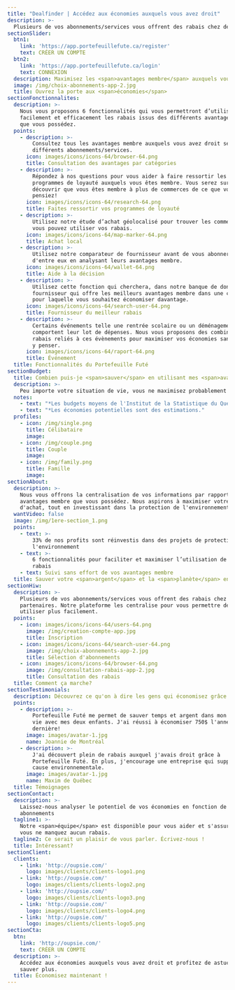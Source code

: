 ```yaml
---
title: "Dealfinder | Accédez aux économies auxquels vous avez droit"
description: >-
  Plusieurs de vos abonnements/services vous offrent des rabais chez des partenaires. Notre plateforme les centralise pour vous permettre de les utiliser plus facilement.
sectionSlider:
  btn1:
    link: 'https://app.portefeuillefute.ca/register'
    text: CRÉER UN COMPTE
  btn2:
    link: 'https://app.portefeuillefute.ca/login'
    text: CONNEXION
  description: Maximisez les <span>avantages membre</span> auxquels vous avez droit
  image: /img/choix-abonnements-app-2.jpg
  title: Ouvrez la porte aux <span>économies</span>
sectionFonctionnalites:
  description: >-
    Nous vous proposons 6 fonctionnalités qui vous permettront d’utiliser plus
    facilement et efficacement les rabais issus des différents avantages membre
    que vous possédez.
  points:
    - description: >-
        Consultez tous les avantages membre auxquels vous avez droit selon vos
        différents abonnements/services.
      icon: images/icons/icons-64/browser-64.png
      title: Consultation des avantages par catégories
    - description: >-
        Répondez à nos questions pour vous aider à faire ressortir les
        programmes de loyauté auxquels vous êtes membre. Vous serez surpris de
        découvrir que vous êtes membre à plus de commerces de ce que vous
        pensiez!
      icon: images/icons/icons-64/research-64.png
      title: Faites ressortir vos programmes de loyauté
    - description: >-
        Utilisez notre étude d’achat géolocalisé pour trouver les commercants où
        vous pouvez utiliser vos rabais.
      icon: images/icons/icons-64/map-marker-64.png
      title: Achat local
    - description: >-
        Utilisez notre comparateur de fournisseur avant de vous abonner à l'un
        d'entre eux en analysant leurs avantages membre.
      icon: images/icons/icons-64/wallet-64.png
      title: Aide à la décision
    - description: >-
        Utilisez cette fonction qui cherchera, dans notre banque de données, le
        fournisseur qui offre les meilleurs avantages membre dans une catégorie
        pour laquelle vous souhaitez économiser davantage.
      icon: images/icons/icons-64/search-user-64.png
      title: Fournisseur du meilleur rabais
    - description: >-
        Certains événements telle une rentrée scolaire ou un déménagement
        comportent leur lot de dépenses. Nous vous proposons des combinaisons de
        rabais reliés à ces évènements pour maximiser vos économies sans avoir à
        y penser.
      icon: images/icons/icons-64/raport-64.png
      title: Événement
  title: Fonctionnalités du Portefeuille Futé
sectionBudget:
  title: Combien puis-je <span>sauver</span> en utilisant mes <span>avantages membres</span>?
  description: >-
    Peu importe votre situation de vie, vous ne maximisez probablement l'utilisation de vos avantages membres. Nous avons décortiquer pour vous les économies potentielles de quelqu'un qui est abonné à CAA, Vidéotron et Éconofitness.
  notes:
    - text: "*Les budgets moyens de l'Institut de la Statistique du Québec ont été utilisés pour estimer les économies potentielles."
    - text: "*Les économies potentielles sont des estimations."
  profiles:
    - icon: /img/single.png
      title: Célibataire
      image:
    - icon: /img/couple.png
      title: Couple
      image:
    - icon: /img/family.png
      title: Famille
      image:
sectionAbout:
  description: >-
    Nous vous offrons la centralisation de vos informations par rapport aux
    avantages membre que vous possédez. Nous aspirons à maximiser votre pouvoir
    d'achat, tout en investissant dans la protection de l'environnement.
  wantVideo: false
  image: /img/1ere-section_1.png
  points:
    - text: >-
        33% de nos profits sont réinvestis dans des projets de protection de
        l'environnement 
    - text: >-
        6 fonctionnalités pour faciliter et maximiser l’utilisation de vos
        rabais
    - text: Suivi sans effort de vos avantages membre
  title: Sauver votre <span>argent</span> et la <span>planète</span> en même temps
sectionHiw:
  description: >-
    Plusieurs de vos abonnements/services vous offrent des rabais chez des
    partenaires. Notre plateforme les centralise pour vous permettre de les
    utiliser plus facilement.
  points:
    - icon: images/icons/icons-64/users-64.png
      image: /img/creation-compte-app.jpg
      title: Inscription
    - icon: images/icons/icons-64/search-user-64.png
      image: /img/choix-abonnements-app-2.jpg
      title: Sélection d'abonnements
    - icon: images/icons/icons-64/browser-64.png
      image: /img/consultation-rabais-app-2.jpg
      title: Consultation des rabais
  title: Comment ça marche?
sectionTestimonials:
  description: Découvrez ce qu'on à dire les gens qui économisez grâce à nous.
  points:
    - description: >-
        Portefeuille Futé me permet de sauver temps et argent dans mon train de
        vie avec mes deux enfants. J'ai réussi à économiser 750$ l'année
        dernière!
      image: images/avatar-1.jpg
      name: Joannie de Montréal
    - description: >-
        J'ai découvert plein de rabais auxquel j'avais droit grâce à
        Portefeuille Futé. En plus, j'encourage une entreprise qui supporte la
        cause environnementale.
      image: images/avatar-1.jpg
      name: Maxim de Québec
  title: Témoignages
sectionContact:
  description: >-
    Laissez-nous analyser le potentiel de vos économies en fonction de vos
    abonnements
  tagline1: >-
    Notre <span>équipe</span> est disponible pour vous aider et s'assurer que
    vous ne manquez aucun rabais.
  tagline2: Ce serait un plaisir de vous parler. Écrivez-nous !
  title: Intéressant?
sectionClient:
  clients:
    - link: 'http://oupsie.com/'
      logo: images/clients/clients-logo1.png
    - link: 'http://oupsie.com/'
      logo: images/clients/clients-logo2.png
    - link: 'http://oupsie.com/'
      logo: images/clients/clients-logo3.png
    - link: 'http://oupsie.com/'
      logo: images/clients/clients-logo4.png
    - link: 'http://oupsie.com/'
      logo: images/clients/clients-logo5.png
sectionCta:
  btn:
    link: 'http://oupsie.com/'
    text: CRÉER UN COMPTE
  description: >-
    Accédez aux économies auxquels vous avez droit et profitez de astuces pour
    sauver plus.
  title: Économisez maintenant !
---
```


